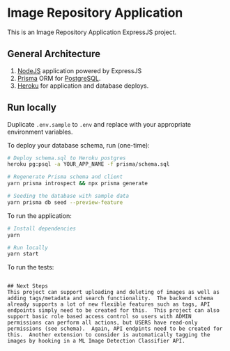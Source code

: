 # Image Repository Application

This is an Image Repository Application ExpressJS project.

## General Architecture

1. [NodeJS](https://nodejs.org/en/) application powered by ExpressJS
2. [Prisma](https://www.prisma.io/) ORM for [PostgreSQL](https://www.postgresql.org/).
5. [Heroku](https://heroku.com) for application and database deploys.

## Run locally

Duplicate `.env.sample` to `.env` and replace with your appropriate environment variables.

To deploy your database schema, run (one-time):

```bash
# Deploy schema.sql to Heroku postgres
heroku pg:psql -a YOUR_APP_NAME -f prisma/schema.sql

# Regenerate Prisma schema and client
yarn prisma introspect && npx prisma generate

# Seeding the database with sample data
yarn prisma db seed --preview-feature
```

To run the application:

```bash
# Install dependencies
yarn

# Run locally
yarn start
```

To run the tests:

```

## Next Steps
This project can support uploading and deleting of images as well as adding tags/metadata and search functionality.  The backend schema already supports a lot of new flexible features such as tags, API endpoints simply need to be created for this.  This project can also support basic role based access control so users with ADMIN permissions can perform all actions, but USERS have read-only permissions (see schema).  Again, API endpints need to be created for this.  Another extension to consider is automatically tagging the images by hooking in a ML Image Detection Classifier API.
